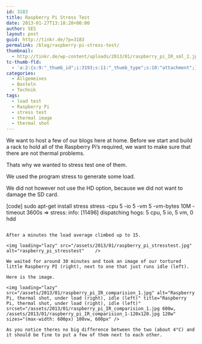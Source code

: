 ```yaml
---
id: 3183
title: Raspberry Pi Stress Test
date: 2013-01-27T13:18:28+00:00
author: SES
layout: post
guid: http://tinkr.de/?p=3183
permalink: /blog/raspberry-pi-stress-test/
thumbnail:
  - http://tinkr.de/wp-content/uploads/2013/01/raspberry_pi_IR_sml_2.jpg
tc-thumb-fld:
  - 'a:2:{s:9:"_thumb_id";i:3193;s:11:"_thumb_type";s:10:"attachment";}'
categories:
  - Allgemeines
  - Basteln
  - Technik
tags:
  - load test
  - Raspberry Pi
  - stress test
  - thermal image
  - thermal shot
---
```

We want to host a few of our blogs here at home. Before we start and build a rack to hold all of the Raspberry Pi&#8217;s required, we want to make sure that there are not thermal problems.

Thats why we wanted to stress test one of them.

We used the program stress to generate some load.

We did not however not use the HD option, because we did not want to damage the SD card.

[code]
sudo apt-get install stress
stress -cpu 5 -io 5 -vm 5 -vm-bytes 10M -timeout 3600s
=> stress: info: [11496] dispatching hogs: 5 cpu, 5 io, 5 vm, 0 hdd
```

After a minutes the load average climbed up to 15.

<img loading="lazy" src="/assets/2013/01/raspberry_pi_stresstest.jpg" alt="raspberry_pi_stresstest"    />

We waited for around 30 minutes and took an image of our tortured little Raspberry PI (right), next to one that just runs idle (left).

Here is the image.

<img loading="lazy" src="/assets/2013/01/raspberry_pi_IR_comparision_1.jpg" alt="Raspberry Pi, thermal shot, under load (right), idle (left)" title="Raspberry Pi, thermal shot, under load (right), idle (left)"    srcset="/assets/2013/01/raspberry_pi_IR_comparision_1.jpg 600w, /assets/2013/01/raspberry_pi_IR_comparision_1-120x120.jpg 120w" sizes="(max-width: 600px) 100vw, 600px" />

As you notice theres no big difference between the two (about 4°C) and it should be fine to put a few of them next to each other.
